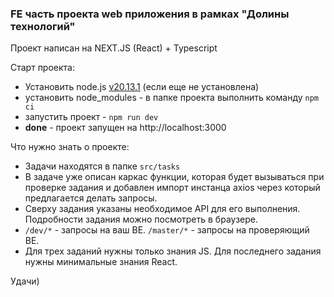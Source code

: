 ### FE часть проекта web приложения в рамках "Долины технологий"

Проект написан на NEXT.JS (React) + Typescript

Старт проекта:
  - Установить node.js [v20.13.1](https://nodejs.org/en/download/prebuilt-installer) (если еще не установлена)
  - установить node_modules - в папке проекта выполнить команду `npm ci`
  - запустить проект - `npm run dev`
  - **done** - проект запущен на http://localhost:3000

Что нужно знать о проекте:

- Задачи находятся в папке `src/tasks`
- В задаче уже описан каркас функции, которая будет вызываться при проверке задания и добавлен импорт инстанца axios через который предлагается делать запросы.
- Сверху задания указаны необходимое API для его выполнения.
Подробности задания можно посмотреть в браузере.
- `/dev/*` - запросы на ваш BE. `/master/*` - запросы на проверяющий BE.
- Для трех заданий нужны только знания JS.
Для последнего задания нужны минимальные знания React.


Удачи)



